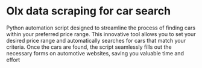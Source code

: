 # Olx data scraping for car search
 
Python automation script designed to streamline the process of finding cars within your preferred price range. This innovative tool allows you to set your desired price range and automatically searches for cars that match your criteria. Once the cars are found, the script seamlessly fills out the necessary forms on automotive websites, saving you valuable time and effort
